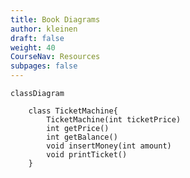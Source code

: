 ```yaml
---
title: Book Diagrams 
author: kleinen
draft: false
weight: 40
CourseNav: Resources
subpages: false
---
```



    classDiagram

        class TicketMachine{
            TicketMachine(int ticketPrice)
            int getPrice()
            int getBalance()
            void insertMoney(int amount)
            void printTicket()
        }
